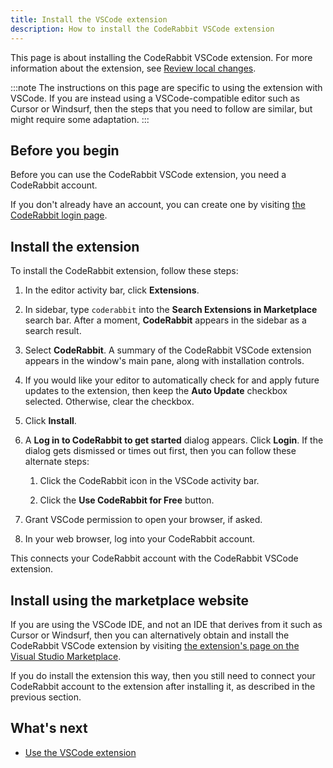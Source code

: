 ```yaml
---
title: Install the VSCode extension
description: How to install the CodeRabbit VSCode extension
---
```


This page is about installing the CodeRabbit VSCode extension. For more information about the extension, see
[Review local changes](/code-editors).

:::note
The instructions on this page are specific to using the extension with VSCode. If you are instead using a VSCode-compatible editor such as Cursor or Windsurf, then the steps that you need to follow are similar, but might require some adaptation.
:::

## Before you begin

Before you can use the CodeRabbit VSCode extension, you need a CodeRabbit account.

If you don't already have an account, you can create one by visiting [the CodeRabbit login page](https://app.coderabbit.ai/login).

## Install the extension

To install the CodeRabbit extension, follow these steps:

1. In the editor activity bar, click **Extensions**.

1. In sidebar, type `coderabbit` into the **Search Extensions in Marketplace** search bar. After a moment, **CodeRabbit** appears in the sidebar as a search result.

1. Select **CodeRabbit**. A summary of the CodeRabbit VSCode extension appears in the window's main pane, along with installation controls.

1. If you would like your editor to automatically check for and apply future updates to the extension, then keep the **Auto Update** checkbox selected. Otherwise, clear the checkbox.

1. Click **Install**.

1. A **Log in to CodeRabbit to get started** dialog appears. Click **Login**. If the dialog gets dismissed or times out first, then you can follow these alternate steps:

   1. Click the CodeRabbit icon in the VSCode activity bar.

   1. Click the **Use CodeRabbit for Free** button.

1. Grant VSCode permission to open your browser, if asked.

1. In your web browser, log into your CodeRabbit account.

This connects your CodeRabbit account with the CodeRabbit VSCode extension.

## Install using the marketplace website

If you are using the VSCode IDE, and not an IDE that derives from it such as Cursor or Windsurf, then you can alternatively obtain and install the CodeRabbit VSCode extension by visiting [the extension's page on the Visual Studio Marketplace](https://coderabbit.link/vscode-docs).

If you do install the extension this way, then you still need to connect your CodeRabbit account to the extension after installing it, as described in the previous section.

## What's next

- [Use the VSCode extension](/guides/use-vscode)
